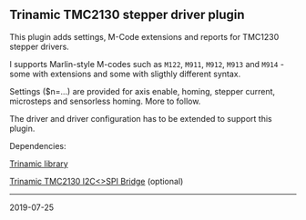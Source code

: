 ## Trinamic TMC2130 stepper driver plugin

This plugin adds settings, M-Code extensions and reports for TMC1230 stepper drivers.

I supports Marlin-style M-codes such as `M122`, `M911`, `M912`, `M913` and `M914` - some with extensions and some with sligthly different syntax.

Settings \($n=...\) are provided for axis enable, homing, stepper current, microsteps and sensorless homing. More to follow.

The driver and driver configuration has to be extended to support this plugin.

Dependencies:

[Trinamic library](https://github.com/terjeio/Trinamic-library)

[Trinamic TMC2130 I2C<>SPI Bridge](https://github.com/terjeio/Trinamic_TMC2130_I2C_SPI_Bridge) \(optional\)

---
2019-07-25

